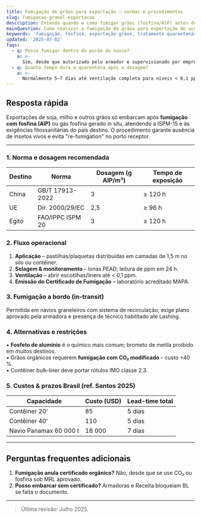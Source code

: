 ```yaml
---
title: Fumigação de grãos para exportação – normas e procedimentos
slug: fumigacao-granel-exportacao
description: Entenda quando e como fumigar grãos (fosfina/AlP) antes do embarque e obter o certificado fitossanitário.
mainQuestion: Como realizar a fumigação de grãos para exportação de acordo com as normas internacionais?
keywords: 'fumigação, fosfina, exportação grãos, tratamento quarentenário, certificado fitossanitário'
updated: '2025-07-02'
faqs:
  - q: Posso fumigar dentro do porão do navio?
    a: >-
      Sim, desde que autorizado pelo armador e supervisionado por empresa registrada no MAPA.
  - q: Quanto tempo dura a quarentena após a dosagem?
    a: >-
      Normalmente 5–7 dias até ventilação completa para níveis < 0,1 ppm.
---
```


## Resposta rápida

Exportações de soja, milho e outros grãos só embarcam após **fumigação com fosfina (AlP)** ou gás fosfina gerado in situ, atendendo a ISPM-15 e às exigências fitossanitárias do país destino. O procedimento garante ausência de insetos vivos e evita "re-fumigation" no porto receptor.

---

### 1. Norma e dosagem recomendada

| Destino | Norma            | Dosagem (g AlP/m³) | Tempo de exposição |
| ------- | ---------------- | ------------------ | ------------------ |
| China   | GB/T 17913-2022  | 3                  | ≥ 120 h            |
| UE      | Dir. 2000/29/EC  | 2,5                | ≥ 96 h             |
| Egito   | FAO/IPPC ISPM 20 | 3                  | ≥ 120 h            |

### 2. Fluxo operacional

1. **Aplicação** – pastilhas/plaquetas distribuídas em camadas de 1,5 m no silo ou contêiner.
2. **Selagem & monitoramento** – lonas PEAD; leitura de ppm em 24 h.
3. **Ventilação** – abrir escotilhas/liners até < 0,1 ppm.
4. **Emissão do Certificado de Fumigação** – laboratório acreditado MAPA.

### 3. Fumigação a bordo (in-transit)

Permitida em navios graneleiros com sistema de recirculação; exige plano aprovado pela armadora e presença de técnico habilitado até Lashing.

### 4. Alternativas e restrições

• **Fosfeto de alumínio** é o químico mais comum; brometo de metila proibido em muitos destinos.  
• Grãos orgânicos requerem **fumigação com CO₂ modificado** – custo +40 %.  
• Contêiner bulk-liner deve portar rótulos IMO classe 2.3.

### 5. Custos & prazos Brasil (ref. Santos 2025)

| Capacidade             | Custo (USD) | Lead-time total |
| ---------------------- | ----------- | --------------- |
| Contêiner 20'          | 85          | 5 dias          |
| Contêiner 40'          | 110         | 5 dias          |
| Navio Panamax 60 000 t | 18 000      | 7 dias          |

---

## Perguntas frequentes adicionais

1. **Fumigação anula certificado orgânico?** Não, desde que se use CO₂ ou fosfina sob MRL aprovado.
2. **Posso embarcar sem certificado?** Armadoras e Receita bloqueiam BL se falta o documento.

---

> Última revisão: Julho 2025.
